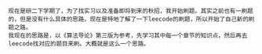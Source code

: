     现在是研二下学期了，为了找实习以及准备即将到来的秋招，我开始刷题。其实之前也有一刷题的，但是没有什么具体的思路，现在是特地了解了一下leecode的刷题，所以开始了自己新的刷题之路。
    我现在的思路是，以《算法导论》第三版为参考，先学习其中每一个章节的知识点，然后再去leecode找对应的题目来刷。大概就是这么一个思路。
